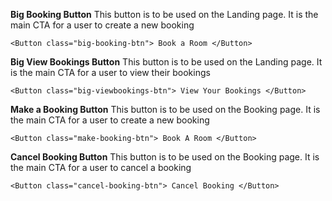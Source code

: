 **Big Booking Button**
This button is to be used on the Landing page.  It is the main CTA for a user to create a new booking

```react 
<Button class="big-booking-btn"> Book a Room </Button>
```
**Big View Bookings Button**
This button is to be used on the Landing page.  It is the main CTA for a user to view their bookings

```react 
<Button class="big-viewbookings-btn"> View Your Bookings </Button>
```
**Make a Booking Button**
This button is to be used on the Booking page.  It is the main CTA for a user to create a new booking

```react 
<Button class="make-booking-btn"> Book A Room </Button>
```

**Cancel Booking Button**
This button is to be used on the Booking page.  It is the main CTA for a user to cancel a booking

```react 
<Button class="cancel-booking-btn"> Cancel Booking </Button>
```